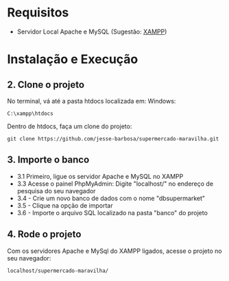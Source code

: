 # Requisitos

- Servidor Local Apache e MySQL (Sugestão: [XAMPP](https://www.apachefriends.org/pt_br/download.html))

# Instalação e Execução

## 2. Clone o projeto

No terminal, vá até a pasta htdocs localizada em:
Windows:

    C:\xampp\htdocs

Dentro de htdocs, faça um clone do projeto:

    git clone https://github.com/jesse-barbosa/supermercado-maravilha.git

## 3. Importe o banco

- 3.1 Primeiro, ligue os servidor Apache e MySQL no XAMPP
- 3.3 Acesse o painel PhpMyAdmin: Digite "localhost/" no endereço de pesquisa do seu navegador
- 3.4 - Crie um novo banco de dados com o nome "dbsupermarket"
- 3.5 - Clique na opção de importar
- 3.6 - Importe o arquivo SQL localizado na pasta "banco" do projeto

## 4. Rode o projeto

Com os servidores Apache e MySql do XAMPP ligados, acesse o projeto no seu navegador:

    localhost/supermercado-maravilha/
